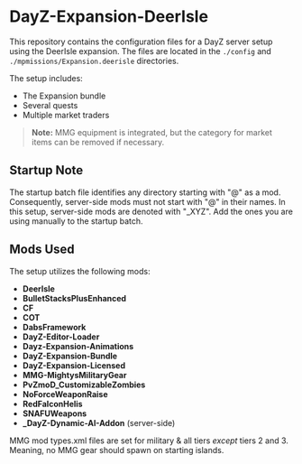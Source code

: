 # DayZ-Expansion-DeerIsle

This repository contains the configuration files for a DayZ server setup using the DeerIsle expansion. The files are located in the `./config` and `./mpmissions/Expansion.deerisle` directories.

The setup includes:
- The Expansion bundle
- Several quests
- Multiple market traders

> **Note:** MMG equipment is integrated, but the category for market items can be removed if necessary.

## Startup Note

The startup batch file identifies any directory starting with "@" as a mod. Consequently, server-side mods must not start with "@" in their names. In this setup, server-side mods are denoted with "_XYZ". Add the ones you are using manually to the startup batch.

## Mods Used

The setup utilizes the following mods:

- **DeerIsle**
- **BulletStacksPlusEnhanced**
- **CF**
- **COT**
- **DabsFramework**
- **DayZ-Editor-Loader**
- **Dayz-Expansion-Animations**
- **DayZ-Expansion-Bundle**
- **DayZ-Expansion-Licensed**
- **MMG-MightysMilitaryGear**
- **PvZmoD_CustomizableZombies**
- **NoForceWeaponRaise**
- **RedFalconHelis**
- **SNAFUWeapons**
- **_DayZ-Dynamic-AI-Addon** (server-side)

MMG mod types.xml files are set for military & all tiers *except* tiers 2 and 3.   Meaning, no MMG gear should spawn on starting islands.
